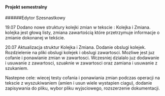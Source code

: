#### Projekt semestralny

######Edytor Szesnastkowy

19.07 Dodano nowe struktury kolejki zmian w tekscie : Kolejka i Zmiana. kolejka jest głową listy, zmiana zawartością które przetrzymuje informacje o zmianie dokonanej w tekście.

20.07 Aktualizacja struktur Kolejka i Zmiana. Dodanie obslugi kolejek. Rozdzielenie na pliki obslugi kolejek i obslugi zawartosci.
Mozliwe jest juz cofanie i ponawianie zmian w zawartosci. Wczesniej dzialalo juz dodawanie i usuwanie z zawartosci, szuaknie w zawartosci oraz zamiana i usuwanie z szukaniem.

Nastepne cele: wiecej testy cofania i ponawiania zmian podczas operacji na tekscie z wyszukiwaniem (amien i usun wiele wystapien ciagu), dodanie zapisywania do pliku, wybor pliku wyjsciowego, rozszerzenie dokumentacji.
